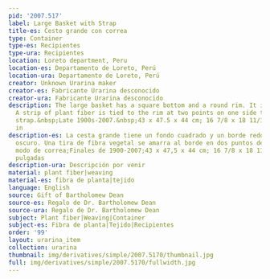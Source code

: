 ```yaml
---
pid: '2007.517'
label: Large Basket with Strap
title-es: Cesto grande con correa
type: Container
type-es: Recipientes
type-ura: Recipientes
location: Loreto department, Peru
location-es: Departamento de Loreto, Perú
location-ura: Departamento de Loreto, Perú
creator: Unknown Urarina maker
creator-es: Fabricante Urarina desconocido
creator-ura: Fabricante Urarina desconocido
description: The large basket has a square bottom and a round rim. It is dark brown.
  A strip of plant fiber is tied to the rim at two points on one side to act as a
  strap.&nbsp;Late 1900s-2007.&nbsp;43 x 47.5 x 44 cm; 16 7/8 x 18 11/16 x 17 5/16
  in
description-es: La cesta grande tiene un fondo cuadrado y un borde redondo. Es marrón
  oscuro. Una tira de fibra vegetal se amarra al borde en dos puntos de un lado a
  modo de correa;Finales de 1900-2007;43 x 47,5 x 44 cm; 16 7/8 x 18 11/16 x 17 5/16
  pulgadas
description-ura: Descripción por venir
material: plant fiber|weaving
material-es: fibra de planta|tejido
language: English
source: Gift of Bartholomew Dean
source-es: Regalo de Dr. Bartholomew Dean
source-ura: Regalo de Dr. Bartholomew Dean
subject: Plant fiber|Weaving|Container
subject-es: Fibra de planta|Tejido|Recipientes
order: '99'
layout: urarina_item
collection: urarina
thumbnail: img/derivatives/simple/2007.5170/thumbnail.jpg
full: img/derivatives/simple/2007.5170/fullwidth.jpg
---
```

